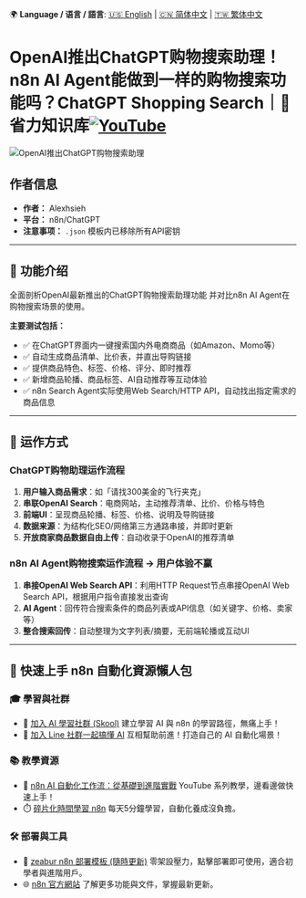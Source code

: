 🌍 **Language / 语言 / 語言**: [🇺🇸 English](./readme-en.md) | [🇨🇳 简体中文](./readme-cn.md) | [🇹🇼 繁体中文](./readme.md)

# OpenAI推出ChatGPT购物搜索助理！n8n AI Agent能做到一样的购物搜索功能吗？ChatGPT Shopping Search｜🧠 省力知识库[![YouTube](https://img.shields.io/badge/Watch%20on-YouTube-red?logo=youtube)](https://youtu.be/5pkLFXLQp6U)

![OpenAI推出ChatGPT购物搜索助理](https://github.com/qwedsazxc78/ai-automation-n8n/blob/main/n8n/21-n8n-shopping-search-agent/cover.png?raw=true)

## 作者信息

* **作者：** Alexhsieh
* **平台：** n8n/ChatGPT
* **注意事项：** `.json` 模板内已移除所有API密钥

---

## 📌 功能介绍

全面剖析OpenAI最新推出的ChatGPT购物搜索助理功能
并对比n8n AI Agent在购物搜索场景的使用。

**主要测试包括：**

* ✅ 在ChatGPT界面内一键搜索国内外电商商品（如Amazon、Momo等）
* ✅ 自动生成商品清单、比价表，并直出导购链接
* ✅ 提供商品特色、标签、价格、评分、即时推荐
* ✅ 新增商品轮播、商品标签、AI自动推荐等互动体验
* ✅ n8n Search Agent实际使用Web Search/HTTP API，自动找出指定需求的商品信息

---

## 🔧 运作方式

### ChatGPT购物助理运作流程

1. **用户输入商品需求**：如「请找300美金的飞行夹克」
2. **串联OpenAI Search**：电商网站，主动推荐清单、比价、价格与特色
3. **前端UI**：呈现商品轮播、标签、价格、说明及导购链接
4. **数据来源**：为结构化SEO/网络第三方通路串接，并即时更新
5. **开放商家商品数据自由上传**：自动收录于OpenAI的推荐清单

### n8n AI Agent购物搜索运作流程 -> 用户体验不赢

1. **串接OpenAI Web Search API**：利用HTTP Request节点串接OpenAI Web Search API，根据用户指令直接发出查询
2. **AI Agent**：回传符合搜索条件的商品列表或API信息（如关键字、价格、卖家等）
3. **整合搜索回传**：自动整理为文字列表/摘要，无前端轮播或互动UI

---

## 🚀 快速上手 n8n 自動化資源懶人包

### 🎓 學習與社群

* 🔗 [加入 AI 學習社群 (Skool)](https://www.skool.com/ai-brain-alex/about?ref=5dde9b20e8e7432aa9a01df6e89685f4)
  建立學習 AI 與 n8n 的學習路徑，無痛上手！
* 🔗 [加入 Line 社群一起搞懂 AI](https://line.me/ti/g2/ZypIgLSzVPweRBgBqKvaRU10WEmnotuZOr7Lpg)
  互相幫助前進！打造自己的 AI 自動化場景！

### 📚 教學資源

* 🎥 [n8n AI 自動化工作流：從基礎到進階實戰](https://youtube.com/playlist?list=PLUf88uk7T54I83MBdbuXgUuA8rVklF4FA&si=wHsQw8YJu-erSdLd)
  YouTube 系列教學，邊看邊做快速上手！
* ⏱️ [碎片化時間學習 n8n](https://youtube.com/playlist?list=PLUf88uk7T54Iv6LV2NFgdTghaX2cPhtgH&si=G3gj2qn179ZFUqAZ)
  每天5分鐘學習，自動化養成沒負擔。

### 🛠️ 部署與工具

* 🧩 [zeabur n8n 部署模板 (隨時更新)](https://zeabur.com/zh-TW/templates/0TUVZ7?referralDesktop=qwedsazxc78)
  零架設壓力，點擊部署即可使用，適合初學者與進階用戶。
* 🌐 [n8n 官方網站](https://n8n.io/)
  了解更多功能與文件，掌握最新更新。
